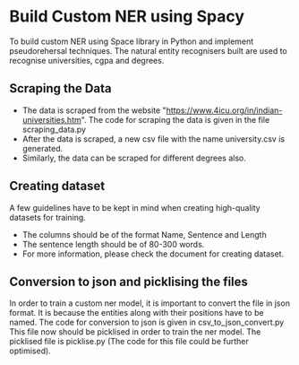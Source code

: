 # Build Custom NER using Spacy
To build custom NER using Space library in Python and implement pseudorehersal techniques. The natural entity recognisers built are used to recognise universities, cgpa and degrees.

## Scraping the Data
* The data is scraped from the website "https://www.4icu.org/in/indian-universities.htm". The code for scraping the data is given in the file scraping_data.py
* After the data is scraped, a new csv file with the name university.csv is generated. 
* Similarly, the data can be scraped for different degrees also. 

## Creating dataset
A few guidelines have to be kept in mind when creating high-quality datasets for training.
* The columns should be of the format Name, Sentence and Length
* The sentence length should be of 80-300 words.
* For more information, please check the document for creating dataset. 

## Conversion to json and picklising the files
In order to train a custom ner model, it is important to convert the file in json format. It is because the entities along with their positions have to be named. 
The code for conversion to json is given in csv_to_json_convert.py
This file now should be picklised in order to train the ner model. 
The picklised file is picklise.py (The code for this file could be further optimised).

